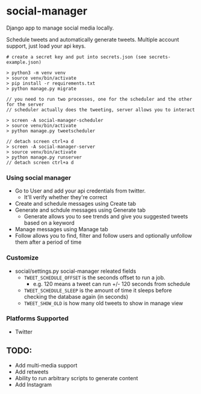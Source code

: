 # social-manager

Django app to manage social media locally.

Schedule tweets and automatically generate tweets. Multiple account support, just load your api keys.

```
# create a secret key and put into secrets.json (see secrets-example.json)

> python3 -m venv venv
> source venv/bin/activate
> pip install -r requirements.txt
> python manage.py migrate

// you need to run two processes, one for the scheduler and the other for the server
// scheduler actually does the tweeting, server allows you to interact

> screen -A social-manager-scheduler
> source venv/bin/activate
> python manage.py tweetscheduler

// detach screen ctrl+a d
> screen -A social-manager-server
> source venv/bin/activate
> python manage.py runserver
// detach screen ctrl+a d
```

### Using social manager

- Go to User and add your api credentials from twitter. 
  - It'll verify whether they're correct
- Create and schedule messages using Create tab
- Generate and schdule messages using Generate tab
  - Generate allows you to see trends and give you suggested tweets based on a keyword
- Manage messages using Manage tab
- Follow allows you to find, filter and follow users and optionally unfollow them after a period of time

### Customize
- social/settings.py social-manager releated fields
  - `TWEET_SCHEDULE_OFFSET` is the seconds offset to run a job.
    - e.g. 120 means a tweet can run +/- 120 seconds from schedule
  - `TWEET_SCHEDULE_SLEEP` is the amount of time it sleeps before checking the database again (in seconds)
  - `TWEET_SHOW_OLD` is how many old tweets to show in manage view

### Platforms Supported
- Twitter

## TODO:
- Add multi-media support
- Add retweets
- Ability to run arbitrary scripts to generate content
- Add Instagram
